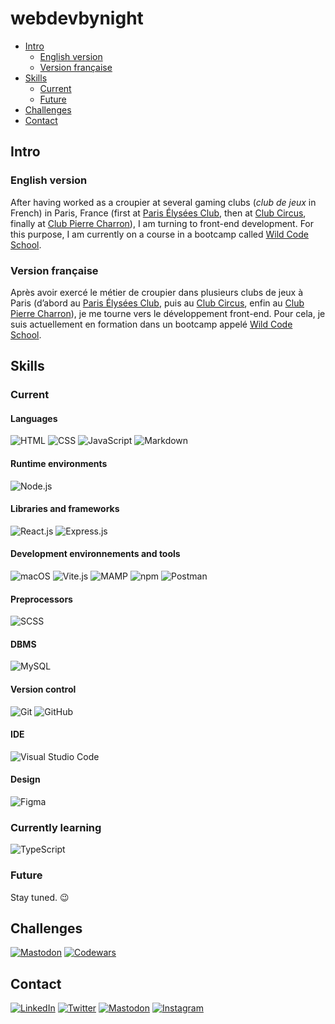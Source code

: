 
# webdevbynight

- [Intro](#intro)
  - [English version](#english-version)
  - [Version française](#version-française)
- [Skills](#skills)
  - [Current](#my-current-skills)
  - [Future](#future)
- [Challenges](#challenges)
- [Contact](#contact)

## Intro

### English version

After having worked as a croupier at several gaming clubs (*club de jeux* in French) in Paris, France (first at [Paris Élysées Club](https://www.pariselyseesclub.com/?lang=en), then at [Club Circus](https://www.circuscasino.fr/en/etablissements/club-paris/jeux), finally at [Club Pierre Charron](https://www.clubpierrecharron.com/en)), I am turning to front-end development. For this purpose, I am currently on a course in a bootcamp called [Wild Code School](https://www.wildcodeschool.com/en-GB).

### Version française

Après avoir exercé le métier de croupier dans plusieurs clubs de jeux à Paris (d’abord au [Paris Élysées Club](https://www.pariselyseesclub.com), puis au [Club Circus](https://www.circuscasino.fr/fr/etablissements/club-paris/jeux), enfin au [Club Pierre Charron](https://www.clubpierrecharron.com)), je me tourne vers le développement front-end. Pour cela, je suis actuellement en formation dans un bootcamp appelé [Wild Code School](https://www.wildcodeschool.com/fr-FR).

## Skills

### Current

#### Languages
![HTML](https://img.shields.io/badge/-HTML-e34f26?logo=HTML5&logoColor=white&style=for-the-badge)
![CSS](https://img.shields.io/badge/-CSS-1572b6?logo=CSS3&logoColor=white&style=for-the-badge)
![JavaScript](https://img.shields.io/badge/-JavaScript-f7df1e?logo=JavaScript&logoColor=333&style=for-the-badge)
![Markdown](https://img.shields.io/badge/-Markdown-black?logo=Markdown&logoColor=white&style=for-the-badge)

#### Runtime environments
![Node.js](https://img.shields.io/badge/-Node.js-393?logo=Node.js&logoColor=white&style=for-the-badge)

#### Libraries and frameworks
![React.js](https://img.shields.io/badge/-React.js-61dafb?logo=React&logoColor=333&style=for-the-badge)
![Express.js](https://img.shields.io/badge/-Express.js-black?logo=Express&logoColor=white&style=for-the-badge)

#### Development environnements and tools
![macOS](https://img.shields.io/badge/-macOS-black?logo=Apple&logoColor=white&style=for-the-badge)
![Vite.js](https://img.shields.io/badge/-Vite.js-646cff?logo=Vite&logoColor=white&style=for-the-badge)
![MAMP](https://img.shields.io/badge/-MAMP-02749c?logo=MAMP&logoColor=white&style=for-the-badge)
![npm](https://img.shields.io/badge/-npm-cb3837?logo=npm&logoColor=white&style=for-the-badge)
![Postman](https://img.shields.io/badge/-Postman-ff6c37?logo=Postman&logoColor=white&style=for-the-badge)

#### Preprocessors
![SCSS](https://img.shields.io/badge/-SCSS-c69?logo=Sass&logoColor=white&style=for-the-badge)

#### DBMS
![MySQL](https://img.shields.io/badge/-MySQL-4479a1?logo=MySQL&logoColor=white&style=for-the-badge)

#### Version control
![Git](https://img.shields.io/badge/-Git-f05032?logo=Git&logoColor=white&style=for-the-badge)
![GitHub](https://img.shields.io/badge/-GitHub-181717?logo=GitHub&logoColor=white&style=for-the-badge)

#### IDE
![Visual Studio Code](https://img.shields.io/badge/-VS%20Code-007acc?logo=VisualStudioCode&logoColor=white&style=for-the-badge)

#### Design
![Figma](https://img.shields.io/badge/-Figma-f24e1e?logo=Figma&logoColor=white&style=for-the-badge)

### Currently learning

![TypeScript](https://img.shields.io/badge/-TypeScript-3178c6?logo=TypeScript&logoColor=white&style=for-the-badge)

### Future

Stay tuned. 😉

## Challenges

[![Mastodon](https://img.shields.io/badge/-Frontend%20Mentor-3f54a3?logo=FrontEnd-Mentor&logoColor=white&style=for-the-badge)](https://www.frontendmentor.io/profile/webdevbynight)
[![Codewars](https://img.shields.io/badge/-Codewars-b1361e?logo=Codewars&logoColor=white&style=for-the-badge)](https://www.codewars.com/users/webdevbynight)

## Contact

[![LinkedIn](https://img.shields.io/badge/-LinkedIn-0a66c2?logo=LinkedIn&logoColor=white&style=for-the-badge)](https://www.linkedin.com/in/victor-brito-69040a191/)
[![Twitter](https://img.shields.io/badge/-Twitter-1da1f2?logo=Twitter&logoColor=white&style=for-the-badge)](https://twitter.com/webdevbynight)
[![Mastodon](https://img.shields.io/badge/-Mastodon-6364ff?logo=Mastodon&logoColor=white&style=for-the-badge)](https://mastodon.social/@webdevbynight)
[![Instagram](https://img.shields.io/badge/-Instagram-e4405f?logo=Instagram&logoColor=white&style=for-the-badge)](https://www.instagram.com/webdevbynight)
